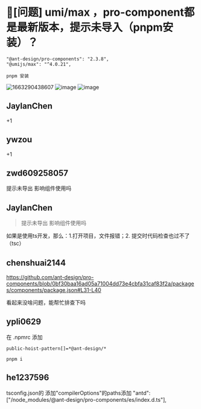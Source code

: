 # 🧐[问题] umi/max ，pro-component都是最新版本，提示未导入（pnpm安装）？

```
"@ant-design/pro-components": "2.3.8",
"@umijs/max": "^4.0.21",
```

```
pnpm 安装
```

![1663290438607](https://user-images.githubusercontent.com/183884/190534927-462e2329-ce36-4ce8-8068-03836d8a8f46.png)
![image](https://user-images.githubusercontent.com/183884/190534901-3b6617ea-1454-46f0-bada-8f404cb2a41f.png)
![image](https://user-images.githubusercontent.com/183884/190534912-4c2dadef-6e86-4ddd-9c97-cf4ef88ebf71.png)

## JaylanChen

+1

## ywzou

+1

## zwd609258057

提示未导出 影响组件使用吗

## JaylanChen

> 提示未导出 影响组件使用吗

如果是使用ts开发，那么：1.打开项目，文件报错；2. 提交时代码检查也过不了（tsc）

## chenshuai2144

https://github.com/ant-design/pro-components/blob/0bf30baa16ad05a71004dd73e4cbfa31caf83f2a/packages/components/package.json#L31-L40

看起来没啥问题，能帮忙排查下吗

## ypli0629

在 .npmrc 添加

```
public-hoist-pattern[]=*@ant-design/*
```

```
pnpm i
```

## he1237596

tsconfig.json的 添加"compilerOptions"的paths添加 "antd": ["/node_modules/@ant-design/pro-components/es/index.d.ts"],
